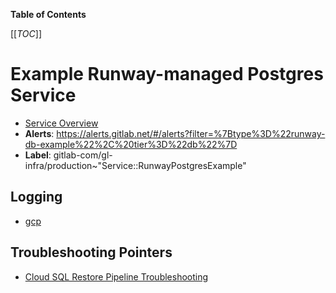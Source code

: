 <!-- MARKER: do not edit this section directly. Edit services/service-catalog.yml then run scripts/generate-docs -->

**Table of Contents**

[[_TOC_]]

# Example Runway-managed Postgres Service

* [Service Overview](https://dashboards.gitlab.net/d/runway-db-example-main/runway-db-example-overview)
* **Alerts**: <https://alerts.gitlab.net/#/alerts?filter=%7Btype%3D%22runway-db-example%22%2C%20tier%3D%22db%22%7D>
* **Label**: gitlab-com/gl-infra/production~"Service::RunwayPostgresExample"

## Logging

* [gcp](https://cloudlogging.app.goo.gl/yUkd8JGYdPJUcNyq9)

## Troubleshooting Pointers

* [Cloud SQL Restore Pipeline Troubleshooting](../runway/cloudsql_restore_pipeline_troubleshooting.md)
<!-- END_MARKER -->

<!-- ## Summary -->

<!-- ## Architecture -->

<!-- ## Performance -->

<!-- ## Scalability -->

<!-- ## Availability -->

<!-- ## Durability -->

<!-- ## Security/Compliance -->

<!-- ## Monitoring/Alerting -->

<!-- ## Links to further Documentation -->
